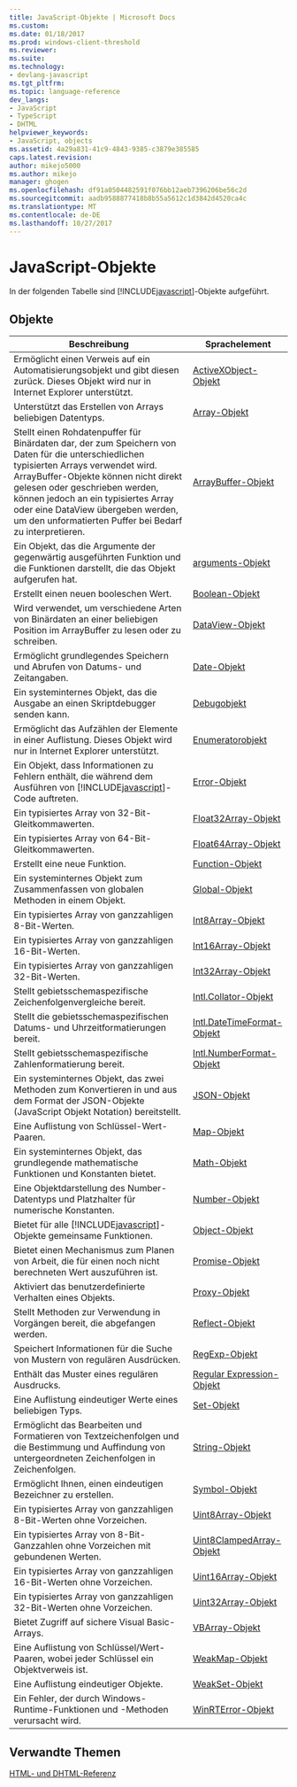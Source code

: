 ```yaml
---
title: JavaScript-Objekte | Microsoft Docs
ms.custom: 
ms.date: 01/18/2017
ms.prod: windows-client-threshold
ms.reviewer: 
ms.suite: 
ms.technology:
- devlang-javascript
ms.tgt_pltfrm: 
ms.topic: language-reference
dev_langs:
- JavaScript
- TypeScript
- DHTML
helpviewer_keywords:
- JavaScript, objects
ms.assetid: 4a29a831-41c9-4843-9385-c3879e385585
caps.latest.revision: 
author: mikejo5000
ms.author: mikejo
manager: ghogen
ms.openlocfilehash: df91a0504482591f076bb12aeb7396206be56c2d
ms.sourcegitcommit: aadb9588877418b8b55a5612c1d3842d4520ca4c
ms.translationtype: MT
ms.contentlocale: de-DE
ms.lasthandoff: 10/27/2017
---
```

# <a name="javascript-objects"></a>JavaScript-Objekte
In der folgenden Tabelle sind [!INCLUDE[javascript](../../javascript/includes/javascript-md.md)]-Objekte aufgeführt.  
  
## <a name="objects"></a>Objekte  
  
|Beschreibung|Sprachelement|  
|-----------------|----------------------|  
|Ermöglicht einen Verweis auf ein Automatisierungsobjekt und gibt diesen zurück. Dieses Objekt wird nur in Internet Explorer unterstützt.|[ActiveXObject-Objekt](../../javascript/reference/activexobject-object-javascript.md)|  
|Unterstützt das Erstellen von Arrays beliebigen Datentyps.|[Array-Objekt](../../javascript/reference/array-object-javascript.md)|  
|Stellt einen Rohdatenpuffer für Binärdaten dar, der zum Speichern von Daten für die unterschiedlichen typisierten Arrays verwendet wird. ArrayBuffer-Objekte können nicht direkt gelesen oder geschrieben werden, können jedoch an ein typisiertes Array oder eine DataView übergeben werden, um den unformatierten Puffer bei Bedarf zu interpretieren.|[ArrayBuffer-Objekt](../../javascript/reference/arraybuffer-object.md)|  
|Ein Objekt, das die Argumente der gegenwärtig ausgeführten Funktion und die Funktionen darstellt, die das Objekt aufgerufen hat.|[arguments-Objekt](../../javascript/reference/arguments-object-javascript.md)|  
|Erstellt einen neuen booleschen Wert.|[Boolean-Objekt](../../javascript/reference/boolean-object-javascript.md)|  
|Wird verwendet, um verschiedene Arten von Binärdaten an einer beliebigen Position im ArrayBuffer zu lesen oder zu schreiben.|[DataView-Objekt](../../javascript/reference/dataview-object.md)|  
|Ermöglicht grundlegendes Speichern und Abrufen von Datums- und Zeitangaben.|[Date-Objekt](../../javascript/reference/date-object-javascript.md)|  
|Ein systeminternes Objekt, das die Ausgabe an einen Skriptdebugger senden kann.|[Debugobjekt](../../javascript/reference/debug-object-javascript.md)|  
|Ermöglicht das Aufzählen der Elemente in einer Auflistung. Dieses Objekt wird nur in Internet Explorer unterstützt.|[Enumeratorobjekt](../../javascript/reference/enumerator-object-javascript.md)|  
|Ein Objekt, dass Informationen zu Fehlern enthält, die während dem Ausführen von [!INCLUDE[javascript](../../javascript/includes/javascript-md.md)]-Code auftreten.|[Error-Objekt](../../javascript/reference/error-object-javascript.md)|  
|Ein typisiertes Array von 32-Bit-Gleitkommawerten.|[Float32Array-Objekt](../../javascript/reference/float32array-object.md)|  
|Ein typisiertes Array von 64-Bit-Gleitkommawerten.|[Float64Array-Objekt](../../javascript/reference/float64array-object.md)|  
|Erstellt eine neue Funktion.|[Function-Objekt](../../javascript/reference/function-object-javascript.md)|  
|Ein systeminternes Objekt zum Zusammenfassen von globalen Methoden in einem Objekt.|[Global-Objekt](../../javascript/reference/global-object-javascript.md)|  
|Ein typisiertes Array von ganzzahligen 8-Bit-Werten.|[Int8Array-Objekt](../../javascript/reference/int8array-object.md)|  
|Ein typisiertes Array von ganzzahligen 16-Bit-Werten.|[Int16Array-Objekt](../../javascript/reference/int16array-object.md)|  
|Ein typisiertes Array von ganzzahligen 32-Bit-Werten.|[Int32Array-Objekt](../../javascript/reference/int32array-object.md)|  
|Stellt gebietsschemaspezifische Zeichenfolgenvergleiche bereit.|[Intl.Collator-Objekt](../../javascript/reference/intl-collator-object-javascript.md)|  
|Stellt die gebietsschemaspezifischen Datums- und Uhrzeitformatierungen bereit.|[Intl.DateTimeFormat-Objekt](../../javascript/reference/intl-datetimeformat-object-javascript.md)|  
|Stellt gebietsschemaspezifische Zahlenformatierung bereit.|[Intl.NumberFormat-Objekt](../../javascript/reference/intl-numberformat-object-javascript.md)|  
|Ein systeminternes Objekt, das zwei Methoden zum Konvertieren in und aus dem Format der JSON-Objekte (JavaScript Objekt Notation) bereitstellt.|[JSON-Objekt](../../javascript/reference/json-object-javascript.md)|  
|Eine Auflistung von Schlüssel-Wert-Paaren.|[Map-Objekt](../../javascript/reference/map-object-javascript.md)|  
|Ein systeminternes Objekt, das grundlegende mathematische Funktionen und Konstanten bietet.|[Math-Objekt](../../javascript/reference/math-object-javascript.md)|  
|Eine Objektdarstellung des Number-Datentyps und Platzhalter für numerische Konstanten.|[Number-Objekt](../../javascript/reference/number-object-javascript.md)|  
|Bietet für alle [!INCLUDE[javascript](../../javascript/includes/javascript-md.md)]-Objekte gemeinsame Funktionen.|[Object-Objekt](../../javascript/reference/object-object-javascript.md)|  
|Bietet einen Mechanismus zum Planen von Arbeit, die für einen noch nicht berechneten Wert auszuführen ist.|[Promise-Objekt](../../javascript/reference/promise-object-javascript.md)|  
|Aktiviert das benutzerdefinierte Verhalten eines Objekts.|[Proxy-Objekt](../../javascript/reference/proxy-object-javascript.md)|  
|Stellt Methoden zur Verwendung in Vorgängen bereit, die abgefangen werden.|[Reflect-Objekt](../../javascript/reference/reflect-object-javascript.md)|  
|Speichert Informationen für die Suche von Mustern von regulären Ausdrücken.|[RegExp-Objekt](../../javascript/reference/regexp-object-javascript.md)|  
|Enthält das Muster eines regulären Ausdrucks.|[Regular Expression-Objekt](../../javascript/reference/regular-expression-object-javascript.md)|  
|Eine Auflistung eindeutiger Werte eines beliebigen Typs.|[Set-Objekt](../../javascript/reference/set-object-javascript.md)|  
|Ermöglicht das Bearbeiten und Formatieren von Textzeichenfolgen und die Bestimmung und Auffindung von untergeordneten Zeichenfolgen in Zeichenfolgen.|[String-Objekt](../../javascript/reference/string-object-javascript.md)|  
|Ermöglicht Ihnen, einen eindeutigen Bezeichner zu erstellen.|[Symbol-Objekt](../../javascript/reference/symbol-object-javascript.md)|  
|Ein typisiertes Array von ganzzahligen 8-Bit-Werten ohne Vorzeichen.|[Uint8Array-Objekt](../../javascript/reference/uint8array-object.md)|  
|Ein typisiertes Array von 8-Bit-Ganzzahlen ohne Vorzeichen mit gebundenen Werten.|[Uint8ClampedArray-Objekt](../../javascript/reference/uint8clampedarray-object-javascript.md)|  
|Ein typisiertes Array von ganzzahligen 16-Bit-Werten ohne Vorzeichen.|[Uint16Array-Objekt](../../javascript/reference/uint16array-object.md)|  
|Ein typisiertes Array von ganzzahligen 32-Bit-Werten ohne Vorzeichen.|[Uint32Array-Objekt](../../javascript/reference/uint32array-object.md)|  
|Bietet Zugriff auf sichere Visual Basic-Arrays.|[VBArray-Objekt](../../javascript/reference/vbarray-object-javascript.md)|  
|Eine Auflistung von Schlüssel/Wert-Paaren, wobei jeder Schlüssel ein Objektverweis ist.|[WeakMap-Objekt](../../javascript/reference/weakmap-object-javascript.md)|  
|Eine Auflistung eindeutiger Objekte.|[WeakSet-Objekt](../../javascript/reference/weakset-object-javascript.md)|  
|Ein Fehler, der durch Windows-Runtime-Funktionen und -Methoden verursacht wird.|[WinRTError-Objekt](../../javascript/reference/winrterror-object-javascript.md)|  
  
## <a name="related-reference"></a>Verwandte Themen  
 [HTML- und DHTML-Referenz](http://go.microsoft.com/fwlink/?LinkId=148095)